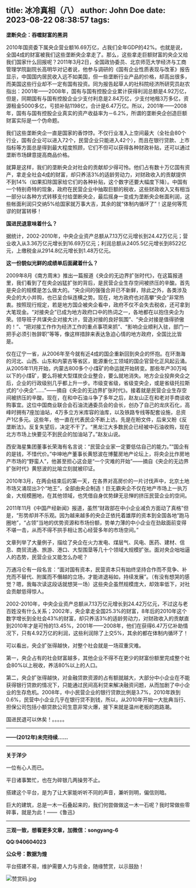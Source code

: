 title: 冰冷真相（八）
author: John Doe
date: 2023-08-22 08:38:57
tags:
---
**垄断央企：吞噬财富的黑洞**<!--more-->

2010年国资委下属央企营业额16.69万亿，占我们全年GDP的42%。也就是说，全国4成的财富被我们这些垄断央企拿走了。那么，这些拿走巨额财富的央企又给我们国家什么回报呢？2011年3月2日，全国政协委员、北京师范大学经济与工商管理学院副院长高明华对记者说，他参与调研的《国有企业性质表现与改革》报告显示，中国国内居民收入远不如美国，但一些垄断行业产品的价格，却高出很多，而美国这些行业却不一定有国有投资。同为报告起草人的社科院经济所研究员赵农指出：2001年——2008年，国有与国有控股企业累计获得利润总额是4.92万亿，但是，同期国有与国有控股企业少支付利息是2.84万亿，少支付地租3万多亿，资源租金5000多亿，亏损补贴1198亿，合计是6.47万亿。所以，2001年——2008年，国有与国有控股企业真实的资产收益率为－6.2%，所谓的垄断央企创造巨额财富实际是一个伪命题。

我们这些垄断央企一直是国家的香饽饽。不仅行业准入上空间最大（全社会80个行业，国有企业可以进入72个，民营企业只能进入42个），而且在银行贷款、上市指标等方面总是得到最大程度照顾，它们不但可以获得各种财政补贴，还可以通过垄断市场肆意提高商品价格。

就算是这样，我们的垄断央企对社会的贡献却少得可怜。他们占有数十万亿国有资产，拿走全社会4成的财富，却只养活3%的适龄劳动力，对财政收入的贡献提供不到14%（如果扣除国家给它们的各种补贴，这个数字还要大幅度下降）。中国有一个特别奇特的现象，政府在民营企业中抽取巨额的税收，这些财政收入又有相当一部分以各种方式转移支付给垄断央企，最后摇身一变成为垄断央企帐面利润，这些帐面利润只交纳5%给国家就万事大吉，其余的就“体制内循环了”！这是何等荒谬的财富转移！

**国进民退意味着什么？**

据统计，2002-2010年，中央企业资产总额从7.13万亿元增长到24.42万亿元；营业收入从3.36万亿元增长到16.69万亿元；利润总额从2405.5亿元增长到8522亿元，上缴税金从2914.8亿元增长到1.48万亿元。

**这一份貌似光鲜的成绩单后面藏着什么？**

2009年8月《南方周末》推出一篇报道《央企的无边界扩张时代》，在这篇报道里，我们看到了在央企凶猛扩张的背后，是民营企业生存空间被挤压的辛酸。首先是央企的规模是怎么做大的。“央企间的强强合并已不新鲜，除此之外，各类涉及央企的大小并购，也已呈合纵连横之势。现在，地方政府也对高攀“央企”非常热衷。按照现行规定，若是地方国企被央企看中，政府不仅不会失去税收，还可拿到大笔现金。“对接央企”已成为地方政府口中的热词之一，各地都在以抱住央企为荣。领导班子共谋央企对接大计，营造对接的良好氛围”、“央企对接是值得骄傲的！”、“把对接工作作为经济工作的重点事项来抓”、“影响企业顺利入驻，部门一把手必须引咎辞职”等等，像这样措辞来表达急迫心情的地方政府，全国比比皆是。

仅在辽宁一省，从2006年至今就有近4成的国企重新回到央企的怀抱。在环渤海的河北、山西、山东和内蒙古等省区，能源重化工领域的国企官营化正风起云涌。从2005年11月开始，内蒙古800多个小煤矿的命运就开始转变。那些年产30万吨以下的小煤矿，要么将被大型煤炭企业整合，要么就地消失。地方企业投奔央企之后，企业的行政级别几乎都上升一步。市级变省级，省级变央企，或是省级托拉斯式的“小央企”……”——摘自《央企的无边界扩张时代》。接着就是民营企业生存空间被挤压的辛酸。现在，在和中石油斗争了多年之后，赵友山正在和老对手商谈收购事宜。这位中国商业联合会石油流通委员会的会长，创办了自己的龙庆石化，高峰时拥有7座加油站，4万多立方米库容的油库，以及铁路专线等配套设施，总资产1亿多元。这些年，他一直在代表民企不断上访。先是在盼文件，后来又盼《反垄断法》。反复失望后，决定不干了。“黑龙江大多数民企已经被中石油收购，现在北方市场上快要见不到民企的加油站了。”赵友山说。

西安海星集团董事长荣海有名言说：“民营企业家一定要低估自己的能力。”“国企有的是钱，不惜代价。”中坤地产董事长黄怒波在博鳌房地产论坛上，将央企比作房地产市场的“野蛮人”，他甚至担心这会是“一个灾难的开始”——摘自《央企的无边界扩张时代》黄怒波的比喻立刻就被印证。

2010年3月，在两会结束后的第一天，在各界对高房价的一片讨伐声中，北京土地市场又涌现出3个“地王”，全部由央企制造！巨无霸央企不仅在地产市场上一执万金，大规模圈地，在其他领域，也凭借自身优势肆无忌惮的挤压民营企业的空间。

2011年11月《中国产经新闻》报道，虽然“财政部在中小企业减负方面动了真格”但是，“形势却并不乐观。因为越来越多的央企正依托着雄厚的资本到全国各地“跑马圈地”，“占领”当地的优势资源和市场份额，势单力薄的中小企业在劲敌面前变得不堪一击，从而不得不拱手相让苦心经营多年的市场空间。”

文章列举了大量例子，描绘了央企在火力发电、煤层气、风电、医药、建材、信息、商贸流通、旅游、港口、大型围垦等几十个领域大规模扩张。面对央企咄咄逼人的态势，民营企业又能怎么办呢？

万通冯仑有一段名言：“面对国有资本，民营资本只有始终坚持合作而不竞争、补充而不替代、附属而不僭越的立场，才能进退裕如，持续发展”。（有没有想哭的感觉？嗯，我每次读这段话就想哭一场）这些央企虽然规模庞大，却效率低下，对社会贡献低得惊人。

2002-2010年，中央企业资产总额从7.13万亿元增长到24.42万亿元，不过这与老百姓没有什么关系；2002年，央企拿走全国25.3%的财富，8年后的2010年这个数字增长到全社会43%的财富，却只养活3%的适龄劳动力，对财政收入的贡献直到2010年才是可怜的13.45%，2001年——2008年，他们在获得6.47万亿补助情况下，只有4.92万亿的利润，这些利润除了上交5%，其余的都在体制内循环了！

可以看出，央企扩张得越快，对整个社会就是一场双重灾难。

第一，央企占有的社会财富越多，其他企业不得不在更少的财富份额里完成整个社会80%以上税收，养活80%以上的人口。

第二，央企扩张得越快，对金融贷款资源的占有额就越大，大部分中小企业在不能获得银行贷款的情况下，只能通过民间高利贷来解决融资问题，从而加剧了中小企业的生存危机。2008年，中小民营企业的银行贷款比例是3.7%，2010年跌到0.6%，民营中小企业几乎在银行贷不到钱，所以，从2010年开始一大批典当行、担保公司包括小额贷款公司生意非常火爆，接下来就是温州老板的跑路潮。

国进民退可以休矣！。。。。。
- - -
**——(2012年)未完待续......**
- - -
**关于洋少**

一位有心人而已。

平日诸事繁忙，也在为碎银几两操劳不止。

搭建这个平台，是为了让大家能听听不同的声音，兼听则明，偏信则暗。

巨大的建筑，总是一木一石叠起来的，我们何尝做做这一木一石呢？我时常做些零碎事，就是为此！——《鲁迅》

---

**三观一致，想看更多文章，加微信：songyang-6**

**QQ:940604023**

**公众号：数据为煌** 

平台搭建不易，维护需要人力与资金，随缘赞赏，以示鼓励！

![赞赏码.jpg](/images/zanshang.jpg)
